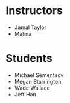 # Instructors

- Jamal Taylor
- Matina

# Students

- Michael Sementsov
- Megan Starrington
- Wade Wallace
- Jeff Han